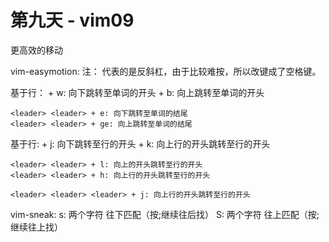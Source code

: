 # 第九天 - vim09

更高效的移动

vim-easymotion:
  注：<leader> 代表的是反斜杠，由于比较难按，所以改键成了空格键。

  基于行：
    <leader> <leader> + w: 向下跳转至单词的开头
    <leader> <leader> + b: 向上跳转至单词的开头

    <leader> <leader> + e: 向下跳转至单词的结尾
    <leader> <leader> + ge: 向上跳转至单词的结尾

  基于行:
    <leader> <leader> + j: 向下跳转至行的开头
    <leader> <leader> + k: 向上行的开头跳转至行的开头

    <leader> <leader> + l: 向上的开头跳转至行的开头
    <leader> <leader> + h: 向上行的开头跳转至行的开头

    <leader> <leader> <leader> + j: 向上行的开头跳转至行的开头

vim-sneak:
  s: 两个字符 往下匹配（按;继续往后找）
  S: 两个字符 往上匹配（按;继续往上找）